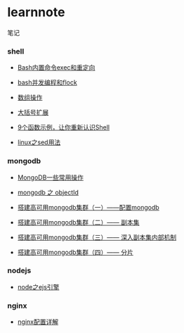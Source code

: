 # learnnote
笔记
### shell
* <p><a href="https://github.com/zouliuyun/learnnote/blob/master/Bash内置命令exec和重定向.md">Bash内置命令exec和重定向</a></p>
* <p><a href="https://github.com/zouliuyun/learnnote/blob/master/bash并发编程和flock.md">bash并发编程和flock</a></p>
* <p><a href="https://github.com/zouliuyun/learnnote/blob/master/数组操作.md">数组操作</a></p>
* <p><a href="https://github.com/zouliuyun/learnnote/blob/master/大括号扩展.md">大括号扩展</a></p>
* <p><a href="http://www.yunweipai.com/archives/8485.html">9个函数示例，让你重新认识Shell</a></p>
* <p><a href="https://github.com/zouliuyun/learnnote/blob/master/linux之sed用法.md">linux之sed用法</a></p>

### mongodb
* <p><a href="http://www.cnblogs.com/cswuyg/p/4595799.html">MongoDB一些常用操作</a></p>
* <p><a href="https://github.com/zouliuyun/learnnote/blob/master/mongodb%20%E4%B9%8B%20objectId.md">mongodb 之 objectId</a></p>
* <p><a href="http://www.lanceyan.com/tech/mongodb/mongodb_cluster_1.html">搭建高可用mongodb集群（一）——配置mongodb</a></p>
* <p><a href="http://www.lanceyan.com/tech/mongodb/mongodb_repset1.html">搭建高可用mongodb集群（二）—— 副本集</a></p>
* <p><a href="http://www.lanceyan.com/tech/mongodb_repset2.html">搭建高可用mongodb集群（三）—— 深入副本集内部机制</a></p>
* <p><a href="http://www.lanceyan.com/tech/arch/mongodb_shard1.html">搭建高可用mongodb集群（四）—— 分片</a></p>

### nodejs
* <p><a href="https://github.com/zouliuyun/learnnote/blob/master/node之ejs引擎.md">node之ejs引擎</a></p>

### nginx
* <p><a href="https://github.com/zouliuyun/learnnote/blob/master/nginx配置详解.md">nginx配置详解</a></p>

